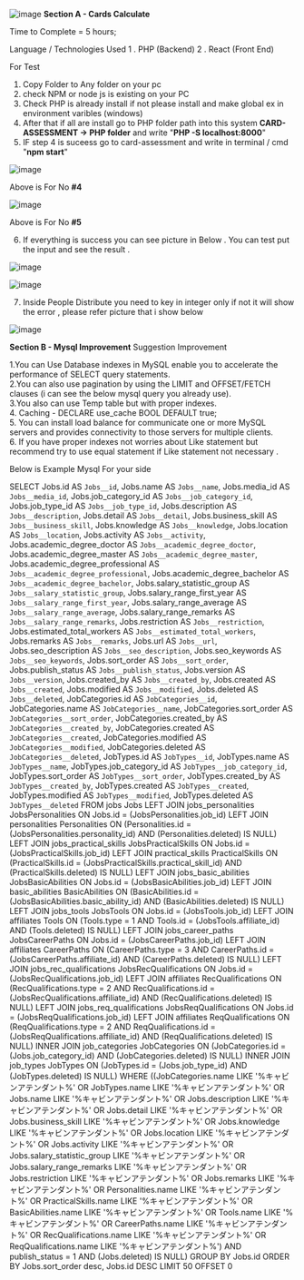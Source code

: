 ![image](https://github.com/khuzairie1306/card-assesment/assets/151608761/9f11a5e5-eb14-403b-a496-349df8f19273)
**Section A -  Cards Calculate**

Time to Complete = 5 hours;

Language / Technologies Used
  1 .  PHP (Backend)
  2 .  React (Front End)

For Test 
  1.  Copy Folder to Any folder on your pc
  2.  check NPM or node js is existing on your PC
  3.  Check PHP is already install if not please install and make global ex in environment varibles (windows)
  4.  After that if all are install go to PHP folder path into this system **CARD-ASSESSMENT -> PHP folder** and write "**PHP -S localhost:8000**"
  5.  IF step 4 is suceess go to card-assessment and write in terminal / cmd "**npm start**"

  ![image](https://github.com/khuzairie1306/card-assesment/assets/151608761/8911ccc9-593c-432c-b6c3-12a6dd45df96) 
  
  Above is For No **#4**

  
  ![image](https://github.com/khuzairie1306/card-assesment/assets/151608761/5a88e7d1-98ce-4e41-88e7-dc9e33afc49d)
  
  Above is For No **#5**


  6. If everything is success you can see picture in Below . You can test put the input and see the result .

  ![image](https://github.com/khuzairie1306/card-assesment/assets/151608761/62fc7ddd-d7ff-4285-8589-17498b716d47)

  
  ![image](https://github.com/khuzairie1306/card-assesment/assets/151608761/2c967a22-3c5a-4371-87fd-c53f83f03599)

  7. Inside People Distribute you need to key in integer only if not it will show the error , please refer picture that i show below

  ![image](https://github.com/khuzairie1306/card-assesment/assets/151608761/b9e98648-a8e7-40b8-8705-3dfd319d81e2) 

**Section B - Mysql Improvement**
Suggestion Improvement

1.You can Use Database indexes in MySQL enable you to accelerate the performance of SELECT query statements.  
2.You can also use pagination by using the LIMIT and OFFSET/FETCH clauses (i can see the below mysql query you already use).<br>
3.You also can use Temp table but with proper indexes.<br>
4. Caching - DECLARE use_cache BOOL DEFAULT true;<br>
5. You can install load balance for communicate one or more MySQL servers and provides connectivity to those servers for multiple clients.<br>
6. If you have proper indexes not worries about Like statement but recommend try to use equal statement if Like statement not necessary  .<br>

Below is Example Mysql For your side

SELECT Jobs.id AS `Jobs__id`,
Jobs.name AS `Jobs__name`,
Jobs.media_id AS `Jobs__media_id`,
Jobs.job_category_id AS `Jobs__job_category_id`,
Jobs.job_type_id AS `Jobs__job_type_id`,
Jobs.description AS `Jobs__description`,
Jobs.detail AS `Jobs__detail`,
Jobs.business_skill AS `Jobs__business_skill`,
Jobs.knowledge AS `Jobs__knowledge`,
Jobs.location AS `Jobs__location`,
Jobs.activity AS `Jobs__activity`,
Jobs.academic_degree_doctor AS `Jobs__academic_degree_doctor`,
Jobs.academic_degree_master AS `Jobs__academic_degree_master`,
Jobs.academic_degree_professional AS `Jobs__academic_degree_professional`,
Jobs.academic_degree_bachelor AS `Jobs__academic_degree_bachelor`,
Jobs.salary_statistic_group AS `Jobs__salary_statistic_group`,
Jobs.salary_range_first_year AS `Jobs__salary_range_first_year`,
Jobs.salary_range_average AS `Jobs__salary_range_average`,
Jobs.salary_range_remarks AS `Jobs__salary_range_remarks`,
Jobs.restriction AS `Jobs__restriction`,
Jobs.estimated_total_workers AS `Jobs__estimated_total_workers`,
Jobs.remarks AS `Jobs__remarks`,
Jobs.url AS `Jobs__url`,
Jobs.seo_description AS `Jobs__seo_description`,
Jobs.seo_keywords AS `Jobs__seo_keywords`,
Jobs.sort_order AS `Jobs__sort_order`,
Jobs.publish_status AS `Jobs__publish_status`,
Jobs.version AS `Jobs__version`,
Jobs.created_by AS `Jobs__created_by`,
Jobs.created AS `Jobs__created`,
Jobs.modified AS `Jobs__modified`,
Jobs.deleted AS `Jobs__deleted`,
JobCategories.id AS `JobCategories__id`,
JobCategories.name AS `JobCategories__name`,
JobCategories.sort_order AS `JobCategories__sort_order`,
JobCategories.created_by AS `JobCategories__created_by`,
JobCategories.created AS `JobCategories__created`,
JobCategories.modified AS `JobCategories__modified`,
JobCategories.deleted AS `JobCategories__deleted`,
JobTypes.id AS `JobTypes__id`,
JobTypes.name AS `JobTypes__name`,
JobTypes.job_category_id AS `JobTypes__job_category_id`,
JobTypes.sort_order AS `JobTypes__sort_order`,
JobTypes.created_by AS `JobTypes__created_by`,
JobTypes.created AS `JobTypes__created`,
JobTypes.modified AS `JobTypes__modified`,
JobTypes.deleted AS `JobTypes__deleted`
FROM jobs Jobs
LEFT JOIN jobs_personalities JobsPersonalities
ON Jobs.id = (JobsPersonalities.job_id)
LEFT JOIN personalities Personalities
ON (Personalities.id = (JobsPersonalities.personality_id)
AND (Personalities.deleted) IS NULL)
LEFT JOIN jobs_practical_skills JobsPracticalSkills
ON Jobs.id = (JobsPracticalSkills.job_id)
LEFT JOIN practical_skills PracticalSkills
ON (PracticalSkills.id = (JobsPracticalSkills.practical_skill_id)
AND (PracticalSkills.deleted) IS NULL)
LEFT JOIN jobs_basic_abilities JobsBasicAbilities
ON Jobs.id = (JobsBasicAbilities.job_id)
LEFT JOIN basic_abilities BasicAbilities
ON (BasicAbilities.id = (JobsBasicAbilities.basic_ability_id)
AND (BasicAbilities.deleted) IS NULL)
LEFT JOIN jobs_tools JobsTools
ON Jobs.id = (JobsTools.job_id)
LEFT JOIN affiliates Tools
ON (Tools.type = 1
AND Tools.id = (JobsTools.affiliate_id)
AND (Tools.deleted) IS NULL)
LEFT JOIN jobs_career_paths JobsCareerPaths
ON Jobs.id = (JobsCareerPaths.job_id)
LEFT JOIN affiliates CareerPaths
ON (CareerPaths.type = 3
AND CareerPaths.id = (JobsCareerPaths.affiliate_id)
AND (CareerPaths.deleted) IS NULL)
LEFT JOIN jobs_rec_qualifications JobsRecQualifications
ON Jobs.id = (JobsRecQualifications.job_id)
LEFT JOIN affiliates RecQualifications
ON (RecQualifications.type = 2
AND RecQualifications.id = (JobsRecQualifications.affiliate_id)
AND (RecQualifications.deleted) IS NULL)
LEFT JOIN jobs_req_qualifications JobsReqQualifications
ON Jobs.id = (JobsReqQualifications.job_id)
LEFT JOIN affiliates ReqQualifications
ON (ReqQualifications.type = 2
AND ReqQualifications.id = (JobsReqQualifications.affiliate_id)
AND (ReqQualifications.deleted) IS NULL)
INNER JOIN job_categories JobCategories
ON (JobCategories.id = (Jobs.job_category_id)
AND (JobCategories.deleted) IS NULL)
INNER JOIN job_types JobTypes
ON (JobTypes.id = (Jobs.job_type_id)
AND (JobTypes.deleted) IS NULL)
WHERE ((JobCategories.name LIKE '%キャビンアテンダント%'
OR JobTypes.name LIKE '%キャビンアテンダント%'
OR Jobs.name LIKE '%キャビンアテンダント%'
OR Jobs.description LIKE '%キャビンアテンダント%'
OR Jobs.detail LIKE '%キャビンアテンダント%'
OR Jobs.business_skill LIKE '%キャビンアテンダント%'
OR Jobs.knowledge LIKE '%キャビンアテンダント%'
OR Jobs.location LIKE '%キャビンアテンダント%'
OR Jobs.activity LIKE '%キャビンアテンダント%'
OR Jobs.salary_statistic_group LIKE '%キャビンアテンダント%'
OR Jobs.salary_range_remarks LIKE '%キャビンアテンダント%'
OR Jobs.restriction LIKE '%キャビンアテンダント%'
OR Jobs.remarks LIKE '%キャビンアテンダント%'
OR Personalities.name LIKE '%キャビンアテンダント%'
OR PracticalSkills.name LIKE '%キャビンアテンダント%'
OR BasicAbilities.name LIKE '%キャビンアテンダント%'
OR Tools.name LIKE '%キャビンアテンダント%'
OR CareerPaths.name LIKE '%キャビンアテンダント%'
OR RecQualifications.name LIKE '%キャビンアテンダント%'
OR ReqQualifications.name LIKE '%キャビンアテンダント%')
AND publish_status = 1
AND (Jobs.deleted) IS NULL)
GROUP BY Jobs.id
ORDER BY Jobs.sort_order desc,
Jobs.id DESC LIMIT 50 OFFSET 0
  



  

